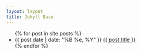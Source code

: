 ```yaml
---
layout: layout
title: Jekyll Base
---
```

<div class="content">
  <div class="related">
    <ul>
      {% for post in site.posts %}
      <li>
	<span>{{ post.date | date: "%B %e, %Y" }}</span> <a href="{{ site.baseurl }}{{ post.url }}">{{ post.title }}</a>
      </li>
      {% endfor %}
    </ul>
  </div>
</div>
